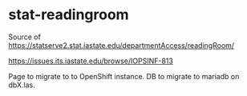 # stat-readingroom
Source of https://statserve2.stat.iastate.edu/departmentAccess/readingRoom/

https://issues.its.iastate.edu/browse/IOPSINF-813

Page to migrate to to OpenShift instance.
DB to migrate to mariadb on dbX.las.


